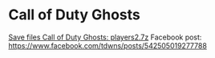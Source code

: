 # Call of Duty Ghosts
[Save files Call of Duty Ghosts: players2.7z](players2.7z?raw=true)
Facebook post: https://www.facebook.com/tdwns/posts/542505019277788